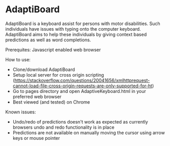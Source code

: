 # AdaptiBoard
AdaptiBoard is a keyboard assist for persons with motor disabilities. Such individuals have issues with typing onto the computer keyboard. AdaptiBoard aims to help these individuals by giving context based predictions as well as word completions.

Prerequites: Javascript enabled web browser

How to use:
- Clone/download AdaptiBoard
- Setup local server for cross origin scripting (https://stackoverflow.com/questions/20041656/xmlhttprequest-cannot-load-file-cross-origin-requests-are-only-supported-for-ht)
- Go to pages directory and open AdaptiveKeyboard.html in your preferred web browser
- Best viewed (and tested) on Chrome

Known issues:
- Undo/redo of predictions doesn't work as expected as currently browsers undo and redo functionality is in place
- Predictions are not available on manually moving the cursor using arrow keys or mouse pointer
